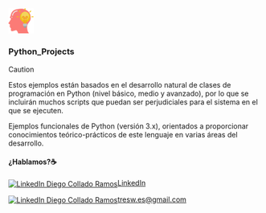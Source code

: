 <picture>
  <source media="(prefers-color-scheme: dark)" srcset="/images/idea.png">
  <source media="(prefers-color-scheme: light)" srcset="/images/idea.png">
  <img alt="Python_Projects, algo más que programación" src="/images/idea.png" width="10%">
</picture>

### Python_Projects
> [!CAUTION]
> Estos ejemplos están basados en el desarrollo natural de clases de programación en Python (nivel básico, medio y avanzado), por lo que se incluirán muchos scripts que puedan ser perjudiciales para el sistema en el que se ejecuten.

Ejemplos funcionales de Python (versión 3.x), orientados a proporcionar conocimientos teórico-prácticos de este lenguaje en varias áreas del desarrollo.



#### ¿Hablamos?☕️


<p align="left">
<a href="https://linkedin.com/in/3wdiegocollado/" target="blank"><img align="center" src="https://cdn.jsdelivr.net/npm/simple-icons@3.0.1/icons/linkedin.svg" alt="LinkedIn Diego Collado Ramos" height="30" width="40" />LinkedIn</a>

<a href="mailto:tresw.es@gmail.com " target="blank"><img align="center" src="https://cdn.jsdelivr.net/npm/simple-icons@3.0.1/icons/gmail.svg" alt="LinkedIn Diego Collado Ramos" height="30" width="40" />tresw.es@gmail.com</a>